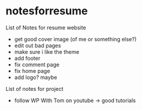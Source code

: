 # notesforresume
List of Notes for resume website

- get good cover image (of me or something else?)
- edit out bad pages
- make sure i like the theme
- add footer
- fix comment page
- fix home page
- add logo? maybe

List of notes for project


- follow WP With Tom on youtube -> good tutorials
